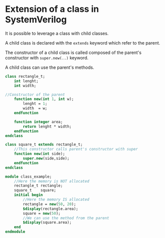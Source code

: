 # Extension of a class in SystemVerilog
It is possible to leverage a class with child classes.

A child class is declared with the `extends` keyword which refer to the parent.

The constructor of a child class is called composed of the parent's constructor with `super.new(..)` keyword.

A child class can use the parent's methods.
```systemverilog
class rectangle_t;
	int lenght;
	int width;

//Constructor of the parent
	function new(int 1, int w);
		lenght = 1;
		width  = w;
	endfunction

	function integer area;
		return lenght * width;
	endfunction
endclass

class square_t extends rectangle_t;
	//This constructor calls parent's constructor with super
	function new(int side);
		super.new(side,side);
	endfunction
endclass

module class_example;
	//Here the memory is NOT allocated
	rectangle_t rectangle;
	square_t    square;
	initial begin
		//Here the memory IS allocated
		rectangle = new(50, 20);
		$display(rectangle.area);
		square = new(50);
		//We can use the method from the parent
		$display(square.area);
	end
endmodule
```